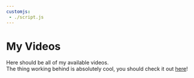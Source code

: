 ```yaml
---
customjs:
 - ./script.js
---
```


# My Videos

Here should be all of my available videos.  
The thing working behind is absolutely cool, you should check it out [here](https://github.com/Dogeon188/dogeon188.github.io)\!

<div id="videos" style="display:flex,flex-wrap:wrap,justify-content:flex-end"></div>
